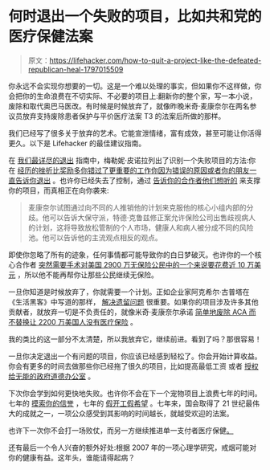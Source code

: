 # 何时退出一个失败的项目，比如共和党的医疗保健法案

> 原文：<https://lifehacker.com/how-to-quit-a-project-like-the-defeated-republican-heal-1797015509>

你永远不会实现你想要的一切。这是一个难以处理的事实，但如果你不这样做，你会把你的生命浪费在不切实际、不必要的项目上:翻新你的整个家，写一本小说，废除和取代奥巴马医改。有时候是时候放弃了，就像昨晚米奇·麦康奈尔在两名参议员放弃支持废除患者保护与平价医疗法案 T3 的法案后所做的那样。



我们已经写了很多关于放弃的艺术。它能宣泄情绪，富有成效，甚至可能让你活得更久。以下是 Lifehacker 的最佳建议指南。

在 [我们最详尽的退出](https://lifehacker.com/how-to-know-when-its-time-to-quit-5948908#_ga=2.75337108.706375430.1500300305-1297080755.1497980211) 指南中，梅勒妮·皮诺拉列出了识别一个失败项目的方法:你在 [经历的挫折比奖励多](https://www.nytimes.com/2017/07/17/us/politics/health-care-overhaul-collapses-as-two-republican-senators-defect.html)[你错过了更重要的工作](http://money.cnn.com/2017/05/25/news/economy/minimum-wage-bill-democrats/index.html)[你因为错误的原因](https://www.washingtonpost.com/news/wonk/wp/2016/12/16/why-do-republicans-want-to-repeal-obamacare-so-much-because-it-would-be-a-big-tax-cut-for-the-rich/)[或者你的朋友一直告诉你退出](http://thehill.com/homenews/senate/342448-schumer-failure-of-gop-healthcare-bill-proof-that-legislation-is-unworkable) 。也许你已经失去了控制，通过 [告诉你的合作者他们想听的](http://nymag.com/daily/intelligencer/2017/07/senators-realize-mcconnell-is-lying-to-them-about-trumpcare.html) 来支撑你的项目，而真相正在向你袭来:

> 麦康奈尔试图通过向不同的人推销他的计划来克服他的核心小组内部的分歧。他可以告诉大保守派，特德·克鲁兹修正案允许保险公司出售歧视病人的计划，这将导致放松管制的个人市场，健康人和病人被分成不同的风险池。他可以告诉他的主流观点相反的观点。

即使你忽略了所有的迹象，任何事情都可能导致你的白日梦破灭。也许你的一个核心合作者 [突然需要手术](http://nymag.com/daily/intelligencer/2017/07/health-bill-less-likely-if-mccains-recovery-takes-longer.html)[对美国 2900 万无保险公民中的一个来说要花费近 10 万美元](http://www.rollcall.com/news/politics/can-afford-mccains-surgery) ，所以他不能再帮你让那些公民继续无保险。

一旦你知道是时候放弃了，你就需要一个计划。正如企业家阿克希尔·古普塔在《生活黑客》中写道的那样， [解决遗留问题](https://lifehacker.com/an-employers-opinion-on-how-to-quit-your-job-5969245) 很重要。如果你的项目涉及许多其他贡献者，就放弃一切是不负责任的，就像米奇·麦康奈尔承诺 [简单地废除 ACA 而不替换](http://www.huffingtonpost.com/entry/mitch-mcconnell-obamacare-repeal_us_596d802be4b0e983c0587b39)[让 2200 万美国人没有医疗保险](http://www.vanityfair.com/news/2017/06/cbo-score-senate-health-care-bill) 。

我的类比的这一部分不太清楚，所以我放弃它，继续前进。看到了吗？那很容易！

一旦你决定退出一个有问题的项目，你应该已经感到轻松了。你会开始计算收益。你会有更多的时间去做那些你已经拖了很久的项目，比如提高最低工资 或者 [授权给无能的政府道德办公室](https://www.nytimes.com/2017/07/17/us/politics/walter-shaub-ethics-recommendations.html) 。

下次你会学到如何更快地失败。也许你不会在下一个宠物项目上浪费七年的时间。七年的 [摸索你的信誉](https://morningconsult.com/2017/06/06/congressional-republicans-losing-voters-trust-many-issues/) ，七年的 [假开工假希望](https://www.usnews.com/news/business/articles/2017-05-04/gop-revives-struggling-health-care-bill-and-plans-house-vote) 。七年来，国会取得了 21 世纪最伟大的成就之一，一项公众感受到其影响的时间越长，就越受欢迎的法案。

也许下一次你不会打一场败仗，而另一方继续推进单一支付者医疗保健[。](https://www.theatlantic.com/politics/archive/2017/07/healthcare-congress-bernie-sanders-single-payer-obamacare/533595/)

还有最后一个令人兴奋的额外好处:根据 2007 年的一项心理学研究，戒烟可能对你的健康有益。这年头，谁能请得起病？
